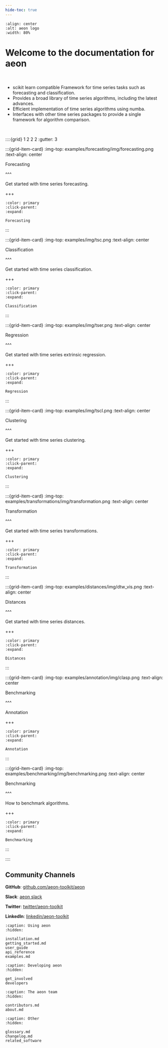 ```yaml
---
hide-toc: true
---
```


```{image} images/logo/aeon-logo-blue-compact.png
:align: center
:alt: aeon logo
:width: 80%
```
# Welcome to the documentation for **aeon**

<br>

- scikit learn compatible Framework for time series tasks such as forecasting and
classification.
- Provides a broad library of time series algorithms, including the latest advances.
- Efficient implementation of time series algorithms using numba.
- Interfaces with other time series packages to provide a single framework for algorithm
comparison.

<br>

::::{grid} 1 2 2 2
:gutter: 3

:::{grid-item-card}
:img-top: examples/forecasting/img/forecasting.png
:text-align: center

Forecasting

^^^

Get started with time series forecasting.

+++

```{button-ref} /examples/forecasting/forecasting.ipynb
:color: primary
:click-parent:
:expand:

Forecasting
```

:::

:::{grid-item-card}
:img-top: examples/img/tsc.png
:text-align: center

Classification

^^^

Get started with time series classification.

+++

```{button-ref} /examples/classification/classification.ipynb
:color: primary
:click-parent:
:expand:

Classification
```

:::

:::{grid-item-card}
:img-top: examples/img/tser.png
:text-align: center

Regression

^^^

Get started with time series extrinsic regression.

+++

```{button-ref} /examples/regression/regression.ipynb
:color: primary
:click-parent:
:expand:

Regression
```

:::

:::{grid-item-card}
:img-top: examples/img/tscl.png
:text-align: center

Clustering

^^^

Get started with time series clustering.

+++

```{button-ref} /examples/clustering/clustering.ipynb
:color: primary
:click-parent:
:expand:

Clustering
```

:::

:::{grid-item-card}
:img-top: examples/transformations/img/transformation.png
:text-align: center

Transformation

^^^

Get started with time series transformations.

+++

```{button-ref} examples/transformations/transformations.ipynb
:color: primary
:click-parent:
:expand:

Transformation
```

:::

:::{grid-item-card}
:img-top: examples/distances/img/dtw_vis.png
:text-align: center

Distances

^^^

Get started with time series distances.

+++

```{button-ref} examples/distances/distances.ipynb
:color: primary
:click-parent:
:expand:

Distances
```

:::

:::{grid-item-card}
:img-top: examples/annotation/img/clasp.png
:text-align: center

Benchmarking

^^^

Annotation

+++

```{button-ref} examples/annotation/annotation.ipynb
:color: primary
:click-parent:
:expand:

Annotation
```

:::


:::{grid-item-card}
:img-top: examples/benchmarking/img/benchmarking.png
:text-align: center

Benchmarking

^^^

How to benchmark algorithms.

+++

```{button-ref} examples/benchmarking/benchmarking.ipynb
:color: primary
:click-parent:
:expand:

Benchmarking
```

:::


::::

## Community Channels

**GitHub**: [github.com/aeon-toolkit/aeon](https://github.com/aeon-toolkit/aeon)

**Slack**: [aeon slack](https://join.slack.com/t/aeon-toolkit/shared_invite/zt-1plkevy4x-vAg1dAUXcuoR38FjY9nxzg)

**Twitter**: [twitter/aeon-toolkit](https://twitter.com/aeon_toolkit)

**LinkedIn**: [linkedin/aeon-toolkit](https://www.linkedin.com/company/aeon-toolkit)

```{toctree}
:caption: Using aeon
:hidden:

installation.md
getting_started.md
user_guide
api_reference
examples.md
```

```{toctree}
:caption: Developing aeon
:hidden:

get_involved
developers
```

```{toctree}
:caption: The aeon team
:hidden:

contributors.md
about.md
```

```{toctree}
:caption: Other
:hidden:

glossary.md
changelog.md
related_software
```
